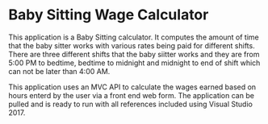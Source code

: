 # Baby Sitting Wage Calculator
This application is a Baby Sitting calculator. It computes the amount of time that the baby sitter works
with various rates being paid for different shifts. There are three different shifts that the baby siitter 
works and they are from 5:00 PM to bedtime, bedtime to midnight and midnight to end of shift which can not be later than 4:00 AM.

This application uses an MVC API to calculate the wages earned based on hours enterd by the user via a front end web form.
The application can be pulled and is ready to run with all references included using Visual Studio 2017. 




